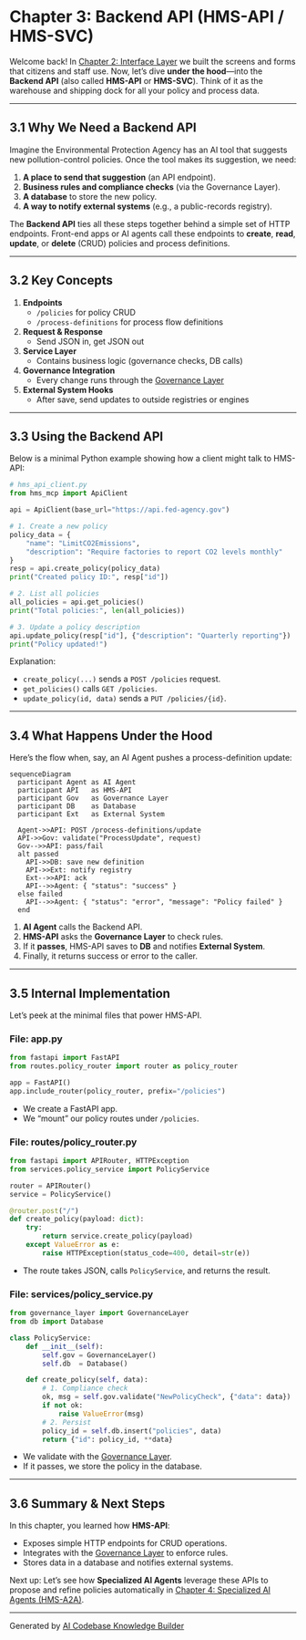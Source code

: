 # Chapter 3: Backend API (HMS-API / HMS-SVC)

Welcome back! In [Chapter 2: Interface Layer](02_interface_layer_.md) we built the screens and forms that citizens and staff use. Now, let’s dive **under the hood**—into the **Backend API** (also called **HMS-API** or **HMS-SVC**). Think of it as the warehouse and shipping dock for all your policy and process data.

---

## 3.1 Why We Need a Backend API

Imagine the Environmental Protection Agency has an AI tool that suggests new pollution-control policies. Once the tool makes its suggestion, we need:

1. **A place to send that suggestion** (an API endpoint).  
2. **Business rules and compliance checks** (via the Governance Layer).  
3. **A database** to store the new policy.  
4. **A way to notify external systems** (e.g., a public-records registry).

The **Backend API** ties all these steps together behind a simple set of HTTP endpoints. Front-end apps or AI agents call these endpoints to **create**, **read**, **update**, or **delete** (CRUD) policies and process definitions.  

---

## 3.2 Key Concepts

1. **Endpoints**  
   - `/policies` for policy CRUD  
   - `/process-definitions` for process flow definitions  
2. **Request & Response**  
   - Send JSON in, get JSON out  
3. **Service Layer**  
   - Contains business logic (governance checks, DB calls)  
4. **Governance Integration**  
   - Every change runs through the [Governance Layer](01_governance_layer_.md)  
5. **External System Hooks**  
   - After save, send updates to outside registries or engines  

---

## 3.3 Using the Backend API

Below is a minimal Python example showing how a client might talk to HMS-API:

```python
# hms_api_client.py
from hms_mcp import ApiClient

api = ApiClient(base_url="https://api.fed-agency.gov")

# 1. Create a new policy
policy_data = {
    "name": "LimitCO2Emissions",
    "description": "Require factories to report CO2 levels monthly"
}
resp = api.create_policy(policy_data)
print("Created policy ID:", resp["id"])

# 2. List all policies
all_policies = api.get_policies()
print("Total policies:", len(all_policies))

# 3. Update a policy description
api.update_policy(resp["id"], {"description": "Quarterly reporting"})
print("Policy updated!")
```

Explanation:  
- `create_policy(...)` sends a `POST /policies` request.  
- `get_policies()` calls `GET /policies`.  
- `update_policy(id, data)` sends a `PUT /policies/{id}`.

---

## 3.4 What Happens Under the Hood

Here’s the flow when, say, an AI Agent pushes a process-definition update:

```mermaid
sequenceDiagram
  participant Agent as AI Agent
  participant API   as HMS-API
  participant Gov   as Governance Layer
  participant DB    as Database
  participant Ext   as External System

  Agent->>API: POST /process-definitions/update
  API->>Gov: validate("ProcessUpdate", request)
  Gov-->>API: pass/fail
  alt passed
    API->>DB: save new definition
    API->>Ext: notify registry
    Ext-->>API: ack
    API-->>Agent: { "status": "success" }
  else failed
    API-->>Agent: { "status": "error", "message": "Policy failed" }
  end
```

1. **AI Agent** calls the Backend API.  
2. **HMS-API** asks the **Governance Layer** to check rules.  
3. If it **passes**, HMS-API saves to **DB** and notifies **External System**.  
4. Finally, it returns success or error to the caller.

---

## 3.5 Internal Implementation

Let’s peek at the minimal files that power HMS-API.

### File: app.py

```python
from fastapi import FastAPI
from routes.policy_router import router as policy_router

app = FastAPI()
app.include_router(policy_router, prefix="/policies")
```

- We create a FastAPI app.  
- We “mount” our policy routes under `/policies`.

### File: routes/policy_router.py

```python
from fastapi import APIRouter, HTTPException
from services.policy_service import PolicyService

router = APIRouter()
service = PolicyService()

@router.post("/")
def create_policy(payload: dict):
    try:
        return service.create_policy(payload)
    except ValueError as e:
        raise HTTPException(status_code=400, detail=str(e))
```

- The route takes JSON, calls `PolicyService`, and returns the result.

### File: services/policy_service.py

```python
from governance_layer import GovernanceLayer
from db import Database

class PolicyService:
    def __init__(self):
        self.gov = GovernanceLayer()
        self.db  = Database()

    def create_policy(self, data):
        # 1. Compliance check
        ok, msg = self.gov.validate("NewPolicyCheck", {"data": data})
        if not ok:
            raise ValueError(msg)
        # 2. Persist
        policy_id = self.db.insert("policies", data)
        return {"id": policy_id, **data}
```

- We validate with the [Governance Layer](01_governance_layer_.md).  
- If it passes, we store the policy in the database.

---

## 3.6 Summary & Next Steps

In this chapter, you learned how **HMS-API**:

- Exposes simple HTTP endpoints for CRUD operations.  
- Integrates with the [Governance Layer](01_governance_layer_.md) to enforce rules.  
- Stores data in a database and notifies external systems.

Next up: Let’s see how **Specialized AI Agents** leverage these APIs to propose and refine policies automatically in [Chapter 4: Specialized AI Agents (HMS-A2A)](04_specialized_ai_agents__hms_a2a__.md).

---

Generated by [AI Codebase Knowledge Builder](https://github.com/The-Pocket/Tutorial-Codebase-Knowledge)